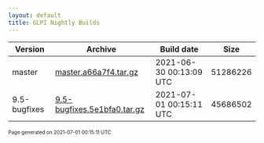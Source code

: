 ```yaml
---
layout: default
title: GLPI Nightly Builds
---
```


Version|Archive|Build date|Size
---|---|---|---
master|[master.a66a7f4.tar.gz](master.a66a7f4.tar.gz)|2021-06-30 00:13:09 UTC|51286226
9.5-bugfixes|[9.5-bugfixes.5e1bfa0.tar.gz](9.5-bugfixes.5e1bfa0.tar.gz)|2021-07-01 00:15:11 UTC|45686502

<font size="1">Page generated on 2021-07-01 00:15:11 UTC</font>
